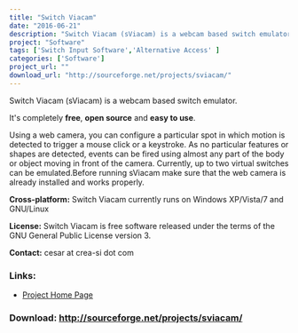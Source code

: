 ```yaml
---
title: "Switch Viacam"
date: "2016-06-21"
description: "Switch Viacam (sViacam) is a webcam based switch emulator. Using a web camera, you can configure a particular spot in which motion is detected to trigger a mouse click or a keystroke. As no particular features or shapes are detected, events can be fired using almost any part of the body or object moving in front of the camera. Currently, up to two virtual switches can be emulated. License: GPL v.3"
project: "Software"
tags: ['Switch Input Software','Alternative Access' ]
categories: ['Software']
project_url: ""
download_url: "http://sourceforge.net/projects/sviacam/"
---
```

Switch Viacam (sViacam) is a webcam based switch emulator.

It's completely **free**, **open source** and **easy to use**.

Using a web camera, you can configure a particular spot in which motion is detected to trigger a mouse click or a keystroke. As no particular features or shapes are detected, events can be fired using almost any part of the body or object moving in front of the camera. Currently, up to two virtual switches can be emulated.Before running sViacam make sure that the web camera is already installed and works properly.

**Cross-platform:** Switch Viacam currently runs on Windows XP/Vista/7 and GNU/Linux

**License:** Switch Viacam is free software released under the terms of the GNU General Public License version 3.

**Contact:** cesar at crea-si dot com

### Links:
- <a href="http://sviacam.sourceforge.net/">Project Home Page</a>

### Download: http://sourceforge.net/projects/sviacam/ 